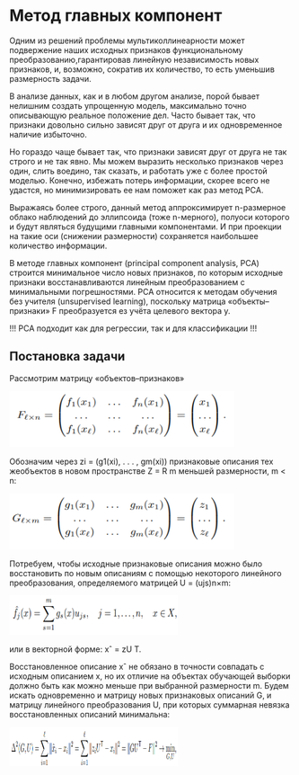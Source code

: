 # Метод главных компонент

Одним из решений проблемы мультиколлинеарности может подвержение наших исходных признаков функциональному преобразованию,гарантировав линейную независимость 
новых признаков, и, возможно, сократив их количество, то есть уменьшив размерность задачи.

В анализе данных, как и в любом другом анализе, порой бывает нелишним создать упрощенную модель, максимально точно описывающую реальное положение дел. Часто бывает так, что признаки довольно сильно зависят друг от друга и их одновременное наличие избыточно.

Но гораздо чаще бывает так, что признаки зависят друг от друга не так строго и не так явно. Мы можем выразить несколько признаков через один, слить воедино, так сказать, и работать уже с более простой моделью. Конечно, избежать потерь информации, скорее всего не удастся, но минимизировать ее нам поможет как раз метод PCA.

Выражаясь более строго, данный метод аппроксимирует n-размерное облако наблюдений до эллипсоида (тоже n-мерного), полуоси которого и будут являться будущими главными компонентами. И при проекции на такие оси (снижении размерности) сохраняется наибольшее количество информации.

В методе главных компонент (principal component analysis, PCA) строится минимальное число новых признаков, по которым исходные признаки восстанавливаются линейным 
преобразованием с минимальными погрешностями. PCA относится к методам обучения без учителя (unsupervised learning), поскольку матрица «объекты–признаки» F преобразуется
ез учёта целевого вектора y.

!!! PCA подходит как для регрессии, так и для классификации !!!

## Постановка задачи

Рассмотрим матрицу «объектов–признаков»

<a href="url"><img src="https://github.com/Shuregame/Python/blob/master/1.png" height="100" width="400" ></a>

Обозначим через zi = (g1(xi), . . . , gm(xi)) признаковые описания тех жеобъектов в новом пространстве Z = R m меньшей размерности, m < n:

<a href="url"><img src="https://github.com/Shuregame/Python/blob/master/2.png" height="100" width="400" ></a>

Потребуем, чтобы исходные признаковые описания можно было восстановить по новым описаниям с помощью некоторого линейного преобразования, определяемого матрицей U = (ujs)n×m:

<a href="url"><img src="https://github.com/Shuregame/Python/blob/master/3.png" height="70" width="300" ></a>

или в векторной форме: xˆ = zU T.

Восстановленное описание xˆ не обязано в точности
совпадать с исходным описанием x, но их отличие на объектах обучающей выборки
должно быть как можно меньше при выбранной размерности m. Будем искать одновременно и матрицу новых признаковых описаний G, и матрицу линейного преобразования U, при которых суммарная невязка восстановленных описаний минимальна:

<a href="url"><img src="https://github.com/Shuregame/Python/blob/master/4.png" height="70" width="300" ></a>

